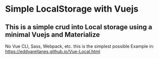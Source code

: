 # Simple LocalStorage with Vuejs
## This is a simple crud into Local storage using a minimal Vuejs and Materialize

No Vue CLI, Sass, Webpack, etc. this is the simplest possible
Example in:
https://eddyarellanes.github.io/Vue-Local.html